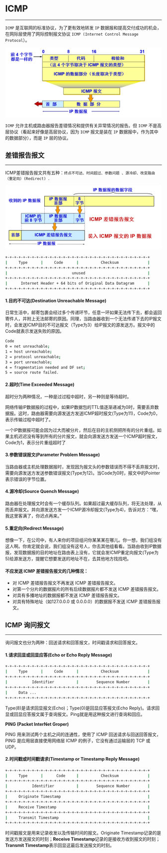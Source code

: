 # ICMP

------

`ICMP` 是互联网的标准协议，为了更有效地转发 `IP` 数据报和提高交付成功的机会，在网际层使用了网际控制报文协议 `ICMP (Internet Control Message Protocol`）。

<img src="assets/image-20200428074149375.png" alt="image-20200428074149375" style="zoom:67%;" />

`ICMP` 允许主机或路由器报告差错情况和提供有关异常情况的报告。但 `ICMP` 不是高层协议（看起来好像是高层协议，因为 `ICMP` 报文是装在 `IP` 数据报中，作为其中的数据部分），而是 `IP` 层的协议。

## 差错报告报文

------

ICMP差错报告报文共有五种：`终点不可达、时间超过、参数问题 、源冷却、改变路由（重定向）(Redirect) `.

<img src="assets/image-20200428074449640.png" alt="image-20200428074449640" style="zoom:67%;" />

```bash
+-+-+-+-+-+-+-+-+-+-+-+-+-+-+-+-+-+-+-+-+-+-+-+-+-+-+-+-+-+-+-+-+
|     Type      |     Code      |          Checksum             |
+-+-+-+-+-+-+-+-+-+-+-+-+-+-+-+-+-+-+-+-+-+-+-+-+-+-+-+-+-+-+-+-+
|                             unused                            |
+-+-+-+-+-+-+-+-+-+-+-+-+-+-+-+-+-+-+-+-+-+-+-+-+-+-+-+-+-+-+-+-+
|      Internet Header + 64 bits of Original Data Datagram      |
+-+-+-+-+-+-+-+-+-+-+-+-+-+-+-+-+-+-+-+-+-+-+-+-+-+-+-+-+-+-+-+-+
```

#### 1.目的不可达(Destination Unreachable Message)

日常生活中，邮寄包裹会经过多个传递环节，任意一环如果无法传下去，都会返回寄件人，并附上无法邮寄的原因。同理，当路由器收到一个无法传递下去的IP报文时，会发送ICMP目的不可达报文（Type为3）给IP报文的源发送方。报文中的Code就表示发送失败的原因。

```bash
Code
0 = net unreachable;
1 = host unreachable;
2 = protocol unreachable;
3 = port unreachable;
4 = fragmentation needed and DF set;
5 = source route failed.
```

#### 2.超时(Time Exceeded Message)

超时分为两种情况，一种是过过程中超时，另一种则是等待超时。

网络传输IP数据报的过程中，如果IP数据包的TTL值逐渐递减为0时，需要丢弃数据报。这时，路由器需要向源发送方发送ICMP超时报文(Type为11)，Code为0，表示传输过程中超时了。

一个IP数据报可能会因为过大而被分片，然后在目的主机侧把所有的分片重组。如果主机迟迟没有等到所有的分片报文，就会向源发送方发送一个ICMP超时报文，Code为1，表示分片重组超时了

#### 3.参数错误报文(Parameter Problem Message)

当路由器或主机处理数据报时，发现因为报文头的参数错误而不得不丢弃报文时，需要向源发送方发送参数错误报文(Type为12)。当Code为0时，报文中的Pointer表示错误的字节位置。

#### 4.源冷却(Source Quench Message)

路由器在处理报文时会有一个缓存队列。如果超过最大缓存队列，将无法处理，从而丢弃报文。并向源发送方发一个ICMP源冷却报文(Type为4)，告诉对方：“嘿，我这里客满了，你迟点再来。”

#### 5.重定向(Redirect Message)

想像一下，在公司中，有人来你的项目组问你某某某在哪儿。你一想，我们组没有这人啊。你肯定就会说，我们组没有这号人，你去其他组看看。当路由收到IP数据报，发现数据报的目的地址在路由表上没有，它就会发ICMP重定向报文(Type为5)给源发送方，提醒它想要发送的地址不在，去其他地方找找吧。

#### **不应发送** **ICMP** **差错报告报文的几种情况**：

- 对 ICMP 差错报告报文不再发送 ICMP 差错报告报文。
- 对第一个分片的数据报片的所有后续数据报片都不发送 ICMP 差错报告报文。
- 对具有多播地址的数据报都不发送 ICMP 差错报告报文。
- 对具有特殊地址（如127.0.0.0 或 0.0.0.0）的数据报不发送 ICMP 差错报告报文。

## **ICMP** 询问报文

-------

询问报文也分为两种：回送请求和回答报文，时间戳请求和回答报文。

#### 1.请求回显或回显应答(Echo or Echo Reply Message)

```bash
+-+-+-+-+-+-+-+-+-+-+-+-+-+-+-+-+-+-+-+-+-+-+-+-+-+-+-+-+-+-+-+-+
|     Type      |     Code      |          Checksum             |
+-+-+-+-+-+-+-+-+-+-+-+-+-+-+-+-+-+-+-+-+-+-+-+-+-+-+-+-+-+-+-+-+
|           Identifier          |        Sequence Number        |
+-+-+-+-+-+-+-+-+-+-+-+-+-+-+-+-+-+-+-+-+-+-+-+-+-+-+-+-+-+-+-+-+
|     Data ...																									|
+-+-+-+-+-+-+-+-+-+-+-+-+-+-+-+-+-+-+-+-+-+-+-+-+-+-+-+-+-+-+-+-+
```

Type(8)是请求回显报文(Echo)；Type(0)是回显应答报文(Echo Reply)。请求回显或回显应答报文属于查询报文。Ping就是用这种报文进行查询和回应。

**PING (Packet InterNet Groper)** 

PING 用来测试两个主机之间的连通性，使用了 ICMP 回送请求与回送回答报文，PING 是应用层直接使用网络层 ICMP 的例子，它没有通过运输层的 TCP 或UDP。 

#### 2.时间戳或时间戳请求(Timestamp or Timestamp Reply Message)

```bash
+-+-+-+-+-+-+-+-+-+-+-+-+-+-+-+-+-+-+-+-+-+-+-+-+-+-+-+-+-+-+-+-+
|     Type      |      Code     |          Checksum             |
+-+-+-+-+-+-+-+-+-+-+-+-+-+-+-+-+-+-+-+-+-+-+-+-+-+-+-+-+-+-+-+-+
|           Identifier          |        Sequence Number        |
+-+-+-+-+-+-+-+-+-+-+-+-+-+-+-+-+-+-+-+-+-+-+-+-+-+-+-+-+-+-+-+-+
|     Originate Timestamp                                       |
+-+-+-+-+-+-+-+-+-+-+-+-+-+-+-+-+-+-+-+-+-+-+-+-+-+-+-+-+-+-+-+-+
|     Receive Timestamp                                         |
+-+-+-+-+-+-+-+-+-+-+-+-+-+-+-+-+-+-+-+-+-+-+-+-+-+-+-+-+-+-+-+-+
|     Transmit Timestamp                                        |
+-+-+-+-+-+-+-+-+-+-+-+-+-+-+-+-+-+-+-+-+-+-+-+-+-+-+-+-+-+-+-+-+
```

时间戳报文是用来记录收发以及传输时间的报文。Originate Timestamp记录的是发送方发送报文的时刻；**Receive Timestamp**记录的是接收方收到报文的时刻；**Transmit Timestamp**表示回显这最后发送报文的时刻。

